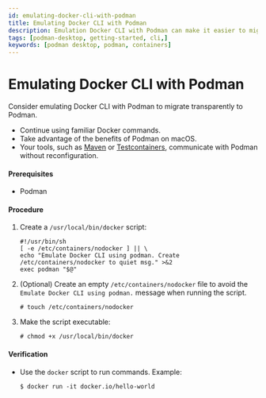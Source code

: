 ```yaml
---
id: emulating-docker-cli-with-podman
title: Emulating Docker CLI with Podman
description: Emulation Docker CLI with Podman can make it easier to migrate from Docker to Podman, as it allows you to continue using familiar Docker commands while taking advantage of the benefits of Podman.
tags: [podman-desktop, getting-started, cli,]
keywords: [podman desktop, podman, containers]
---
```


# Emulating Docker CLI with Podman

Consider emulating Docker CLI with Podman to migrate transparently to Podman.

* Continue using familiar Docker commands.
* Take advantage of the benefits of Podman on macOS.
* Your tools, such as [Maven](https://maven.apache.org/) or [Testcontainers](https://www.testcontainers.org/), communicate with Podman without reconfiguration.

#### Prerequisites

* Podman

#### Procedure

1. Create a `/usr/local/bin/docker` script:

    ```shell
    #!/usr/bin/sh
    [ -e /etc/containers/nodocker ] || \
    echo "Emulate Docker CLI using podman. Create /etc/containers/nodocker to quiet msg." >&2
    exec podman "$@"
    ```


2. (Optional) Create an empty `/etc/containers/nodocker` file to avoid the `Emulate Docker CLI using podman.` message when running the script.

    ```
    # touch /etc/containers/nodocker
    ```

3. Make the script executable:

    ```shell-session
    # chmod +x /usr/local/bin/docker 
    ```

#### Verification

* Use the `docker` script to run commands.
  Example:

    ```shell-session
    $ docker run -it docker.io/hello-world
    ```
